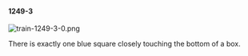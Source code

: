 #### 1249-3
![train-1249-3-0.png](https://github.com/lil-lab/nlvr/raw/master/nlvr/train/images/41/train-1249-3-0.png "train-1249-3-0.png")

There is exactly one blue square closely touching the bottom of a box.